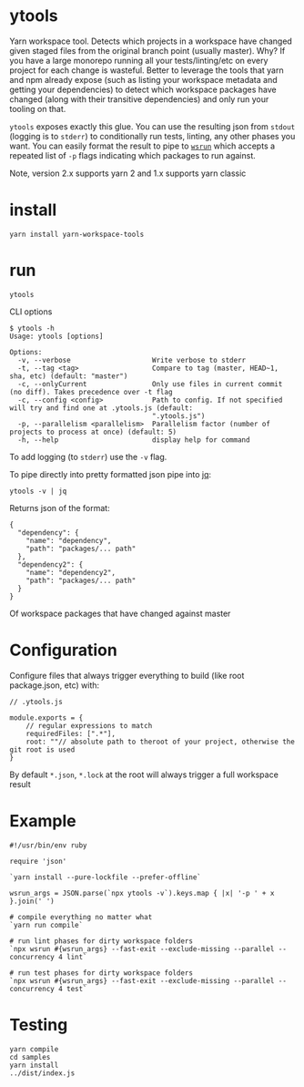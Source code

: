 # ytools

Yarn workspace tool. Detects which projects in a workspace have changed given staged files from the original branch point (usually master). Why? If you have a large monorepo running all your tests/linting/etc on every project for each change is wasteful. Better to leverage the tools that yarn and npm already expose (such as listing your workspace metadata and getting your dependencies) to detect which workspace packages have changed (along with their transitive dependencies) and only run your tooling on that.

`ytools` exposes exactly this glue. You can use the resulting json from `stdout` (logging is to `stderr`) to conditionally run tests, linting, any other phases you want. You can easily format the result to pipe to [`wsrun`](https://github.com/hfour/wsrun) which accepts a repeated list of `-p` flags indicating which packages to run against.

Note, version 2.x supports yarn 2 and 1.x supports yarn classic
# install

```
yarn install yarn-workspace-tools
```

# run

```
ytools
```

CLI options
```
$ ytools -h
Usage: ytools [options]

Options:
  -v, --verbose                    Write verbose to stderr
  -t, --tag <tag>                  Compare to tag (master, HEAD~1, sha, etc) (default: "master")
  -c, --onlyCurrent                Only use files in current commit (no diff). Takes precedence over -t flag
  -c, --config <config>            Path to config. If not specified will try and find one at .ytools.js (default:
                                   ".ytools.js")
  -p, --parallelism <parallelism>  Parallelism factor (number of projects to process at once) (default: 5)
  -h, --help                       display help for command
```

To add logging (to `stderr`) use the `-v` flag.

To pipe directly into pretty formatted json pipe into [jq](https://stedolan.github.io/jq/):

```
ytools -v | jq
```

Returns json of the format:

```
{
  "dependency": {
    "name": "dependency",
    "path": "packages/... path"
  },
  "dependency2": {
    "name": "dependency2",
    "path": "packages/... path"
  }
}
```

Of workspace packages that have changed against master

# Configuration

Configure files that always trigger everything to build (like root package.json, etc) with:

```
// .ytools.js

module.exports = {
    // regular expressions to match
    requiredFiles: [".*"],
    root: ""// absolute path to theroot of your project, otherwise the git root is used
}
```

By default `*.json`, `*.lock` at the root will always trigger a full workspace result

# Example

```
#!/usr/bin/env ruby

require 'json'

`yarn install --pure-lockfile --prefer-offline`

wsrun_args = JSON.parse(`npx ytools -v`).keys.map { |x| '-p ' + x }.join(' ')

# compile everything no matter what
`yarn run compile`

# run lint phases for dirty workspace folders
`npx wsrun #{wsrun_args} --fast-exit --exclude-missing --parallel --concurrency 4 lint`

# run test phases for dirty workspace folders
`npx wsrun #{wsrun_args} --fast-exit --exclude-missing --parallel --concurrency 4 test`
```

# Testing

```
yarn compile
cd samples
yarn install
../dist/index.js
```
